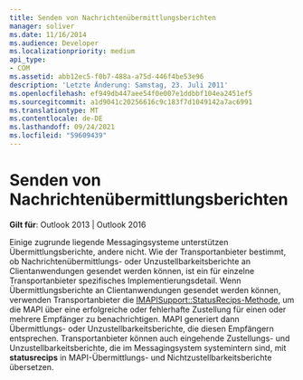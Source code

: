 ```yaml
---
title: Senden von Nachrichtenübermittlungsberichten
manager: soliver
ms.date: 11/16/2014
ms.audience: Developer
ms.localizationpriority: medium
api_type:
- COM
ms.assetid: abb12ec5-f0b7-488a-a75d-446f4be53e96
description: 'Letzte Änderung: Samstag, 23. Juli 2011'
ms.openlocfilehash: ef949db447aee54f0e007e1ddbbf104ea2451ef5
ms.sourcegitcommit: a1d9041c20256616c9c183f7d1049142a7ac6991
ms.translationtype: MT
ms.contentlocale: de-DE
ms.lasthandoff: 09/24/2021
ms.locfileid: "59609439"
---
```

# <a name="sending-message-delivery-reports"></a>Senden von Nachrichtenübermittlungsberichten

  
  
**Gilt für**: Outlook 2013 | Outlook 2016 
  
Einige zugrunde liegende Messagingsysteme unterstützen Übermittlungsberichte, andere nicht. Wie der Transportanbieter bestimmt, ob Nachrichtenübermittlungs- oder Unzustellbarkeitsberichte an Clientanwendungen gesendet werden können, ist ein für einzelne Transportanbieter spezifisches Implementierungsdetail. Wenn Übermittlungsberichte an Clientanwendungen gesendet werden können, verwenden Transportanbieter die [IMAPISupport::StatusRecips-Methode,](imapisupport-statusrecips.md) um die MAPI über eine erfolgreiche oder fehlerhafte Zustellung für einen oder mehrere Empfänger zu benachrichtigen. MAPI generiert dann Übermittlungs- oder Unzustellbarkeitsberichte, die diesen Empfängern entsprechen. Transportanbieter können auch eingehende Zustellungs- und Unzustellbarkeitsberichte, die im Messagingsystem systemintern sind, mit **statusrecips** in MAPI-Übermittlungs- und Nichtzustellbarkeitsberichte übersetzen.
  


